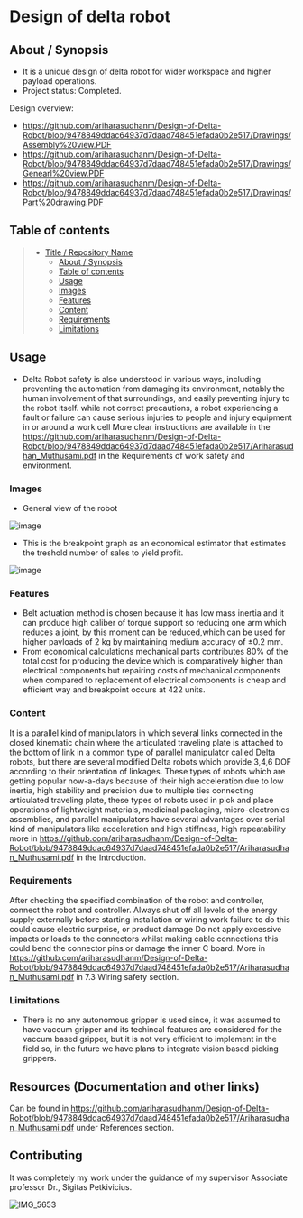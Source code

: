 #  Design of delta robot

## About / Synopsis

* It is a unique design of delta robot for wider workspace and higher payload operations.
* Project status: Completed.


Design overview:

* <https://github.com/ariharasudhanm/Design-of-Delta-Robot/blob/9478849ddac64937d7daad748451efada0b2e517/Drawings/Assembly%20view.PDF>
* <https://github.com/ariharasudhanm/Design-of-Delta-Robot/blob/9478849ddac64937d7daad748451efada0b2e517/Drawings/Genearl%20view.PDF>
* <https://github.com/ariharasudhanm/Design-of-Delta-Robot/blob/9478849ddac64937d7daad748451efada0b2e517/Drawings/Part%20drawing.PDF>

## Table of contents

> * [Title / Repository Name](https://github.com/ariharasudhanm/Design-of-Delta-Robot)
>   * [About / Synopsis](https://github.com/ariharasudhanm/Design-of-Delta-Robot/blob/9478849ddac64937d7daad748451efada0b2e517/Ariharasudhan_Muthusami.pdf)
>   * [Table of contents](https://github.com/ariharasudhanm/Design-of-Delta-Robot/blob/9478849ddac64937d7daad748451efada0b2e517/Ariharasudhan_Muthusami.pdf)
>   * [Usage](https://github.com/ariharasudhanm/Design-of-Delta-Robot/blob/9478849ddac64937d7daad748451efada0b2e517/Ariharasudhan_Muthusami.pdf)
>   * [Images](https://github.com/ariharasudhanm/Design-of-Delta-Robot)
>   * [Features](https://github.com/ariharasudhanm/Design-of-Delta-Robot/blob/9478849ddac64937d7daad748451efada0b2e517/Ariharasudhan_Muthusami.pdf)
>   * [Content](https://github.com/ariharasudhanm/Design-of-Delta-Robot/blob/9478849ddac64937d7daad748451efada0b2e517/Ariharasudhan_Muthusami.pdf)
>   * [Requirements](https://github.com/ariharasudhanm/Design-of-Delta-Robot/blob/9478849ddac64937d7daad748451efada0b2e517/Ariharasudhan_Muthusami.pdf)
>   * [Limitations](https://github.com/ariharasudhanm/Design-of-Delta-Robot/blob/9478849ddac64937d7daad748451efada0b2e517/Ariharasudhan_Muthusami.pdf)


## Usage 
- Delta Robot safety is also understood in various ways, including preventing the automation from damaging its environment, notably the human involvement of that surroundings, and easily preventing injury to the robot itself. while not correct precautions, a robot experiencing a fault or failure can cause serious injuries to people and injury equipment in or around a work cell More clear instructions are available in the https://github.com/ariharasudhanm/Design-of-Delta-Robot/blob/9478849ddac64937d7daad748451efada0b2e517/Ariharasudhan_Muthusami.pdf in the Requirements of work safety and  environment.

### Images
- General view of the robot

![image](https://user-images.githubusercontent.com/49080561/136809476-6e1a1be7-ca37-4ecd-846a-30cde488aeaf.png)

- This is the breakpoint graph as an economical estimator that estimates the treshold number of sales to yield profit.

![image](https://user-images.githubusercontent.com/49080561/136809985-a9ca0e73-fc69-4a2d-be8e-c6c28539e95c.png)


### Features
- Belt actuation method is chosen because it has low mass inertia and it can produce high caliber of torque support so reducing one arm which reduces a joint, by this moment can be reduced,which can be used for higher payloads of 2 kg by maintaining medium accuracy of ±0.2 mm.
- From economical calculations mechanical parts contributes 80% of the total cost for producing the device which is comparatively higher than electrical components but repairing costs of mechanical components when compared to replacement of electrical components is cheap and efficient way and breakpoint occurs at 422 units.


### Content
It is a parallel kind of manipulators in which several links connected in the closed kinematic chain where the articulated traveling plate is attached to the bottom of link in a common type of parallel manipulator called Delta robots, but there are several modified Delta robots which provide 3,4,6 DOF according to their orientation of linkages. These types of robots which are getting popular now-a-days because of their high acceleration due to low inertia, high stability and precision due to multiple ties connecting articulated traveling plate, these types of robots used in pick and place
operations of lightweight materials, medicinal packaging, micro-electronics assemblies, and parallel manipulators have several advantages over serial kind of manipulators like acceleration and high stiffness, high repeatability more in https://github.com/ariharasudhanm/Design-of-Delta-Robot/blob/9478849ddac64937d7daad748451efada0b2e517/Ariharasudhan_Muthusami.pdf in the Introduction.


### Requirements
After checking the specified combination of the robot and controller, connect the robot and controller. Always shut off all levels of the energy supply externally before starting installation or wiring work failure to do this could cause electric surprise, or product damage Do not apply excessive impacts or loads to the connectors whilst making cable connections this could bend the connector pins or damage the inner C board. More in https://github.com/ariharasudhanm/Design-of-Delta-Robot/blob/9478849ddac64937d7daad748451efada0b2e517/Ariharasudhan_Muthusami.pdf in 7.3 Wiring safety section.

### Limitations
- There is no any autonomous gripper is used since, it was assumed to have vaccum gripper and its techincal features are considered for the vaccum based gripper, but it is not very efficient to implement in the field so, in the future we have plans to integrate vision based picking grippers.

## Resources (Documentation and other links)
Can be found in https://github.com/ariharasudhanm/Design-of-Delta-Robot/blob/9478849ddac64937d7daad748451efada0b2e517/Ariharasudhan_Muthusami.pdf under References section.

## Contributing
It was completely my work under the guidance of my supervisor Associate professor Dr., Sigitas Petkivicius.


![IMG_5653](https://user-images.githubusercontent.com/49080561/136815054-1cb760c3-25d9-41cc-bc3a-0affdf1863f9.JPG)




